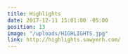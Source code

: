 ```yaml
---
title: Highlights
date: 2017-12-11 15:01:00 -05:00
position: 13
image: "/uploads/HIGHLIGHTS.jpg"
link: http://highlights.sawyerh.com/
---
```


